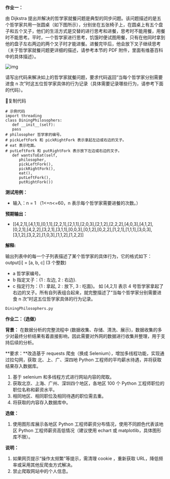 **作业一：**

由 Dijkstra 提出并解决的哲学家就餐问题是典型的同步问题。该问题描述的是五个哲学家共用一张圆桌（如下图所示），分别坐在五张椅子上，在圆桌上有五个盘子和五个叉子，他们的生活方式是交替的进行思考和进餐，思考时不能用餐，用餐时不能思考。平时，一个哲学家进行思考，饥饿时便试图用餐，只有在他同时拿到他的盘子左右两边的两个叉子时才能进餐。进餐完毕后，他会放下叉子继续思考（关于哲学家就餐问题更详细的描述，请参考本节的 PDF 附件，里面有维基百科中的具体描述）。

![img](https://static001.infoq.cn/resource/image/49/3e/49d23bab0b0d6b4e4893288c5e50263e.png)

请写出代码来解决如上的哲学家就餐问题，要求代码返回“当每个哲学家分别需要进食 n 次”时这五位哲学家具体的行为记录（具体需要记录哪些行为，请参考下面的代码）。

复制代码

```
# 示例代码
import threading
class DiningPhilosophers:
   def __init__(self):
   pass
# philosopher 哲学家的编号。
# pickLeftFork 和 pickRightFork 表示拿起左边或右边的叉子。
# eat 表示吃面。
# putLeftFork 和 putRightFork 表示放下左边或右边的叉子。
   def wantsToEat(self,
      philosopher,
      pickLeftFork(),
      pickRightFork(),
      eat(),
      putLeftFork(),
      putRightFork())

```

**测试用例：**

- 输入：n = 1 （1<=n<=60，n 表示每个哲学家需要进餐的次数。）

**预期输出：**

- [[4,2,1],[4,1,1],[0,1,1],[2,2,1],[2,1,1],[2,0,3],[2,1,2],[2,2,2],[4,0,3],[4,1,2],[0,2,1],[4,2,2],[3,2,1],[3,1,1],[0,0,3],[0,1,2],[0,2,2],[1,2,1],[1,1,1],[3,0,3],[3,1,2],[3,2,2],[1,0,3],[1,1,2],[1,2,2]]

**解释:**

输出列表中的每一个子列表描述了某个哲学家的具体行为，它的格式如下：
output[i] = [a, b, c] (3 个整数)

- a 哲学家编号。
- b 指定叉子：{1 : 左边, 2 : 右边}.
- c 指定行为：{1 : 拿起, 2 : 放下, 3 : 吃面}。
  如 [4,2,1] 表示 4 号哲学家拿起了右边的叉子。所有自列表组合起来，就完整描述了“当每个哲学家分别需要进食 n 次”时这五位哲学家具体的行为记录。

~~~python
DiningPhilosophers.py
~~~



**作业二：（选做）**

**背景：** 在数据分析的完整流程中 (数据收集、存储、清洗、展示)，数据收集的多少对最终分析结果有着直接影响，因此需要对外网的数据进行收集并整理，用于支持后续的分析。

**要求：**改造基于 requests 爬虫（换成 Selenium），增加多线程功能，实现通过拉勾网，获取 北、上、广、深四地 Python 工程师的平均薪水待遇，并将获取结果存入数据库。

1. 基于 selenium 和多线程方式进行网站内容的爬取。
2. 获取北京、上海、广州、深圳四个地区，各地区 100 个 Python 工程师职位的职位名称和薪资水平。
3. 相同地区、相同职位及相同待遇的职位需去重。
4. 将获取的内容存入数据库中。

**选做：**

1. 使用图形库展示各地区 Python 工程师薪资分布情况，使用不同颜色代表该地区 Python 工程师薪资高低情况（建议使用 echart 或 matplotlib，具体图形库不限）。

**说明：**

1. 如果网页提示“操作太频繁”等提示，需清理 cookie ，重新获取 URL，降低频率或采用其他反爬虫方式解决。
2. 禁止爬取网站中的个人信息。